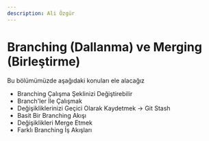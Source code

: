 ```yaml
---
description: Ali Özgür
---
```


# Branching \(Dallanma\) ve Merging \(Birleştirme\)

Bu bölümümüzde aşağıdaki konuları ele alacağız

* Branching Çalışma Şeklinizi Değiştirebilir
* Branch'ler İle Çalışmak
* Değişikliklerinizi Geçici Olarak Kaydetmek -&gt; Git Stash
* Basit Bir Branching Akışı
* Değişiklikleri Merge Etmek
* Farklı Branching İş Akışları

